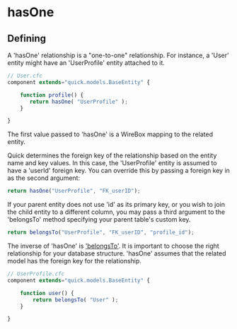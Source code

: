 # hasOne

## Defining

A 'hasOne' relationship is a "one-to-one" relationship. For instance, a 'User' entity might have an 'UserProfile' entity attached to it.

```javascript
// User.cfc
component extends="quick.models.BaseEntity" {

    function profile() {
       return hasOne( "UserProfile" );
    }

}
```

The first value passed to 'hasOne' is a WireBox mapping to the related entity.

Quick determines the foreign key of the relationship based on the entity name and key values. In this case, the 'UserProfile' entity is assumed to have a 'userId' foreign key. You can override this by passing a foreign key in as the second argument:

```javascript
return hasOne("UserProfile", "FK_userID");
```

If your parent entity does not use 'id' as its primary key, or you wish to join the child entity to a different column, you may pass a third argument to the 'belongsTo' method specifying your parent table's custom key.

```javascript
return belongsTo("UserProfile", "FK_userID", "profile_id");
```

The inverse of 'hasOne' is ['belongsTo'](belongsto.md). It is important to choose the right relationship for your database structure. 'hasOne' assumes that the related model has the foreign key for the relationship.

```javascript
// UserProfile.cfc
component extends="quick.models.BaseEntity" {

    function user() {
        return belongsTo( "User" );
    }

}
```

